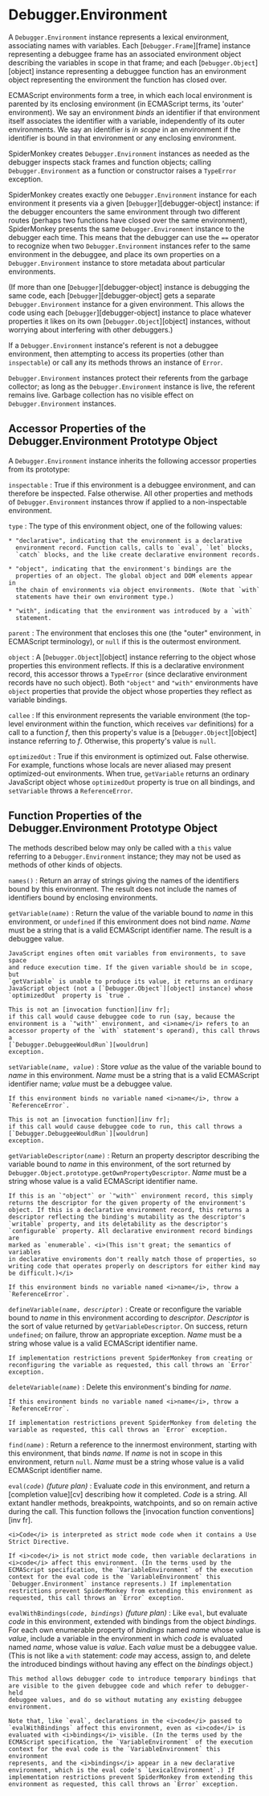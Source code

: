 # Debugger.Environment

A `Debugger.Environment` instance represents a lexical environment,
associating names with variables. Each [`Debugger.Frame`][frame] instance
representing a debuggee frame has an associated environment object
describing the variables in scope in that frame; and each
[`Debugger.Object`][object] instance representing a debuggee function has an
environment object representing the environment the function has closed
over.

ECMAScript environments form a tree, in which each local environment is
parented by its enclosing environment (in ECMAScript terms, its 'outer'
environment). We say an environment <i>binds</i> an identifier if that
environment itself associates the identifier with a variable, independently
of its outer environments. We say an identifier is <i>in scope</i> in an
environment if the identifier is bound in that environment or any enclosing
environment.

SpiderMonkey creates `Debugger.Environment` instances as needed as the
debugger inspects stack frames and function objects; calling
`Debugger.Environment` as a function or constructor raises a `TypeError`
exception.

SpiderMonkey creates exactly one `Debugger.Environment` instance for each
environment it presents via a given [`Debugger`][debugger-object] instance:
if the debugger encounters the same environment through two different
routes (perhaps two functions have closed over the same environment),
SpiderMonkey presents the same `Debugger.Environment` instance to the
debugger each time. This means that the debugger can use the `==` operator
to recognize when two `Debugger.Environment` instances refer to the same
environment in the debuggee, and place its own properties on a
`Debugger.Environment` instance to store metadata about particular
environments.

(If more than one [`Debugger`][debugger-object] instance is debugging the
same code, each [`Debugger`][debugger-object] gets a separate
`Debugger.Environment` instance for a given environment. This allows the
code using each [`Debugger`][debugger-object] instance to place whatever
properties it likes on its own [`Debugger.Object`][object] instances,
without worrying about interfering with other debuggers.)

If a `Debugger.Environment` instance's referent is not a debuggee
environment, then attempting to access its properties (other than
`inspectable`) or call any its methods throws an instance of `Error`.

`Debugger.Environment` instances protect their referents from the
garbage collector; as long as the `Debugger.Environment` instance is
live, the referent remains live. Garbage collection has no visible
effect on `Debugger.Environment` instances.


## Accessor Properties of the Debugger.Environment Prototype Object

A `Debugger.Environment` instance inherits the following accessor
properties from its prototype:

`inspectable`
:   True if this environment is a debuggee environment, and can therefore
    be inspected. False otherwise. All other properties and methods of
    `Debugger.Environment` instances throw if applied to a non-inspectable
    environment.

`type`
:   The type of this environment object, one of the following values:

    * "declarative", indicating that the environment is a declarative
      environment record. Function calls, calls to `eval`, `let` blocks,
      `catch` blocks, and the like create declarative environment records.

    * "object", indicating that the environment's bindings are the
      properties of an object. The global object and DOM elements appear in
      the chain of environments via object environments. (Note that `with`
      statements have their own environment type.)

    * "with", indicating that the environment was introduced by a `with`
      statement.

`parent`
:   The environment that encloses this one (the "outer" environment, in
    ECMAScript terminology), or `null` if this is the outermost environment.

`object`
:   A [`Debugger.Object`][object] instance referring to the object whose
    properties this environment reflects. If this is a declarative
    environment record, this accessor throws a `TypeError` (since
    declarative environment records have no such object). Both `"object"`
    and `"with"` environments have `object` properties that provide the
    object whose properties they reflect as variable bindings.

`callee`
:   If this environment represents the variable environment (the top-level
    environment within the function, which receives `var` definitions) for
    a call to a function <i>f</i>, then this property's value is a
    [`Debugger.Object`][object] instance referring to <i>f</i>. Otherwise,
    this property's value is `null`.

`optimizedOut`
:   True if this environment is optimized out. False otherwise. For example,
    functions whose locals are never aliased may present optimized-out
    environments. When true, `getVariable` returns an ordinary JavaScript
    object whose `optimizedOut` property is true on all bindings, and
    `setVariable` throws a `ReferenceError`.


## Function Properties of the Debugger.Environment Prototype Object

The methods described below may only be called with a `this` value
referring to a `Debugger.Environment` instance; they may not be used as
methods of other kinds of objects.

`names()`
:   Return an array of strings giving the names of the identifiers bound by
    this environment. The result does not include the names of identifiers
    bound by enclosing environments.

<code>getVariable(<i>name</i>)</code>
:   Return the value of the variable bound to <i>name</i> in this
    environment, or `undefined` if this environment does not bind
    <i>name</i>. <i>Name</i> must be a string that is a valid ECMAScript
    identifier name. The result is a debuggee value.

    JavaScript engines often omit variables from environments, to save space
    and reduce execution time. If the given variable should be in scope, but
    `getVariable` is unable to produce its value, it returns an ordinary
    JavaScript object (not a [`Debugger.Object`][object] instance) whose
    `optimizedOut` property is `true`.

    This is not an [invocation function][inv fr];
    if this call would cause debuggee code to run (say, because the
    environment is a `"with"` environment, and <i>name</i> refers to an
    accessor property of the `with` statement's operand), this call throws a
    [`Debugger.DebuggeeWouldRun`][wouldrun]
    exception.

<code>setVariable(<i>name</i>, <i>value</i>)</code>
:   Store <i>value</i> as the value of the variable bound to <i>name</i> in
    this environment. <i>Name</i> must be a string that is a valid
    ECMAScript identifier name; <i>value</i> must be a debuggee value.

    If this environment binds no variable named <i>name</i>, throw a
    `ReferenceError`.

    This is not an [invocation function][inv fr];
    if this call would cause debuggee code to run, this call throws a
    [`Debugger.DebuggeeWouldRun`][wouldrun]
    exception.

<code>getVariableDescriptor(<i>name</i>)</code>
:   Return an property descriptor describing the variable bound to
    <i>name</i> in this environment, of the sort returned by
    `Debugger.Object.prototype.getOwnPropertyDescriptor`. <i>Name</i> must
    be a string whose value is a valid ECMAScript identifier name.

    If this is an `"object"` or `"with"` environment record, this simply
    returns the descriptor for the given property of the environment's
    object. If this is a declarative environment record, this returns a
    descriptor reflecting the binding's mutability as the descriptor's
    `writable` property, and its deletability as the descriptor's
    `configurable` property. All declarative environment record bindings are
    marked as `enumerable`. <i>(This isn't great; the semantics of variables
    in declarative enviroments don't really match those of properties, so
    writing code that operates properly on descriptors for either kind may
    be difficult.)</i>

    If this environment binds no variable named <i>name</i>, throw a
    `ReferenceError`.

<code>defineVariable(<i>name</i>, <i>descriptor</i>)</code>
:   Create or reconfigure the variable bound to <i>name</i> in this
    environment according to <i>descriptor</i>. <i>Descriptor</i> is the
    sort of value returned by `getVariableDescriptor`. On success, return
    `undefined`; on failure, throw an appropriate exception. <i>Name</i>
    must be a string whose value is a valid ECMAScript identifier name.

    If implementation restrictions prevent SpiderMonkey from creating or
    reconfiguring the variable as requested, this call throws an `Error`
    exception.

<code>deleteVariable(<i>name</i>)</code>
:   Delete this environment's binding for <i>name</i>.

    If this environment binds no variable named <i>name</i>, throw a
    `ReferenceError`.

    If implementation restrictions prevent SpiderMonkey from deleting the
    variable as requested, this call throws an `Error` exception.

<code>find(<i>name</i>)</code>
:   Return a reference to the innermost environment, starting with this
    environment, that binds <i>name</i>. If <i>name</i> is not in scope in
    this environment, return `null`. <i>Name</i> must be a string whose
    value is a valid ECMAScript identifier name.

<code>eval(<i>code</i>)</code> <i>(future plan)</i>
:   Evaluate <i>code</i> in this environment, and return a
    [completion value][cv] describing how it completed. <i>Code</i> is a
    string. All extant handler methods, breakpoints, watchpoints, and so on
    remain active during the call. This function follows the
    [invocation function conventions][inv fr].

    <i>Code</i> is interpreted as strict mode code when it contains a Use
    Strict Directive.

    If <i>code</i> is not strict mode code, then variable declarations in
    <i>code</i> affect this environment. (In the terms used by the
    ECMAScript specification, the `VariableEnvironment` of the execution
    context for the eval code is the `VariableEnvironment` this
    `Debugger.Environment` instance represents.) If implementation
    restrictions prevent SpiderMonkey from extending this environment as
    requested, this call throws an `Error` exception.

<code>evalWithBindings(<i>code</i>, <i>bindings</i>)</code> <i>(future plan)</i>
:   Like `eval`, but evaluate <i>code</i> in this environment, extended with
    bindings from the object <i>bindings</i>. For each own enumerable
    property of <i>bindings</i> named <i>name</i> whose value is
    <i>value</i>, include a variable in the environment in which <i>code</i>
    is evaluated named <i>name</i>, whose value is <i>value</i>. Each
    <i>value</i> must be a debuggee value. (This is not like a `with`
    statement: <i>code</i> may access, assign to, and delete the introduced
    bindings without having any effect on the <i>bindings</i> object.)

    This method allows debugger code to introduce temporary bindings that
    are visible to the given debuggee code and which refer to debugger-held
    debuggee values, and do so without mutating any existing debuggee
    environment.

    Note that, like `eval`, declarations in the <i>code</i> passed to
    `evalWithBindings` affect this environment, even as <i>code</i> is
    evaluated with <i>bindings</i> visible. (In the terms used by the
    ECMAScript specification, the `VariableEnvironment` of the execution
    context for the eval code is the `VariableEnvironment` this environment
    represents, and the <i>bindings</i> appear in a new declarative
    environment, which is the eval code's `LexicalEnvironment`.) If
    implementation restrictions prevent SpiderMonkey from extending this
    environment as requested, this call throws an `Error` exception.



